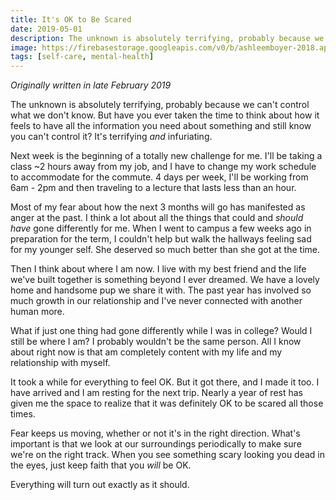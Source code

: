 ```yaml
---
title: It's OK to Be Scared
date: 2019-05-01
description: The unknown is absolutely terrifying, probably because we can't control what we don't know. But that's OK.
image: https://firebasestorage.googleapis.com/v0/b/ashleemboyer-2018.appspot.com/o/images%2FItsOKToBeScared.png?alt=media&token=586a9f2b-f91e-4291-91d0-5a81454e7b73
tags: [self-care, mental-health]
---
```


_Originally written in late February 2019_

The unknown is absolutely terrifying, probably because we can't control what we don't know. But have you ever taken the time to think about how it feels to have all the information you need about something and still know you can't control it? It's terrifying _and_ infuriating.

Next week is the beginning of a totally new challenge for me. I'll be taking a class ~2 hours away from my job, and I have to change my work schedule to accommodate for the commute. 4 days per week, I'll be working from 6am - 2pm and then traveling to a lecture that lasts less than an hour.

Most of my fear about how the next 3 months will go has manifested as anger at the past. I think a lot about all the things that could and _should have_ gone differently for me. When I went to campus a few weeks ago in preparation for the term, I couldn't help but walk the hallways feeling sad for my younger self. She deserved so much better than she got at the time.

Then I think about where I am now. I live with my best friend and the life we've built together is something beyond I ever dreamed. We have a lovely home and handsome pup we share it with. The past year has involved so much growth in our relationship and I've never connected with another human more.

What if just one thing had gone differently while I was in college? Would I still be where I am? I probably wouldn't be the same person. All I know about right now is that am completely content with my life and my relationship with myself.

It took a while for everything to feel OK. But it got there, and I made it too. I have arrived and I am resting for the next trip. Nearly a year of rest has given me the space to realize that it was definitely OK to be scared all those times.

Fear keeps us moving, whether or not it's in the right direction. What's important is that we look at our surroundings periodically to make sure we're on the right track. When you see something scary looking you dead in the eyes, just keep faith that you _will_ be OK.

Everything will turn out exactly as it should.
